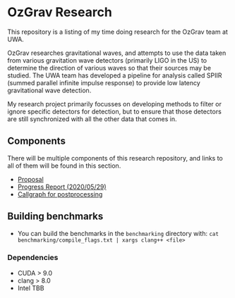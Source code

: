# OzGrav Research

This repository is a listing of my time doing research for the OzGrav team at UWA.

OzGrav researches gravitational waves, and attempts to use the data taken from various gravitation wave detectors (primarily LIGO in the US) to determine the direction of various waves so that their sources may be studied. The UWA team has developed a pipeline for analysis called SPIIR (summed parallel infinite impulse response) to provide low latency gravitational wave detection.

My research project primarily focusses on developing methods to filter or ignore specific detectors for detection, but to ensure that those detectors are still synchronized with all the other data that comes in.

## Components

There will be multiple components of this research repository, and links to all of them will be found in this section.

- [Proposal](https://tommoa.github.io/ozgrav-research/proposal.pdf)
- [Progress Report (2020/05/29)](https://tommoa.github.io/ozgrav-research/progress-2020-05-29.pdf)
- [Callgraph for postprocessing](https://github.com/Tommoa/ozgrav-research/blob/master/resources/callgraph.png)

## Building benchmarks

- You can build the benchmarks in the `benchmarking` directory with:
`cat benchmarking/compile_flags.txt | xargs clang++ <file>`

### Dependencies

- CUDA > 9.0
- clang > 8.0
- Intel TBB
